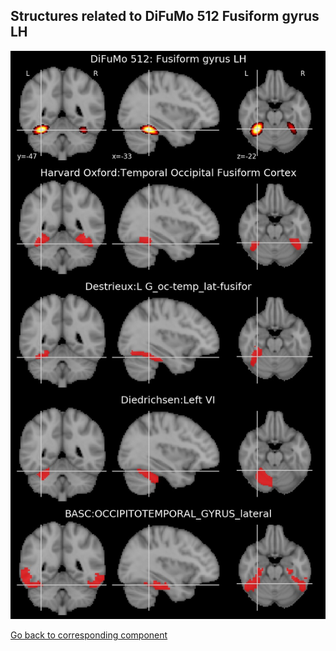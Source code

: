 


## Structures related to DiFuMo 512 Fusiform gyrus LH

![15](15.jpg "Structures related to DiFuMo 512 Fusiform gyrus LH")

[Go back to corresponding component](https://parietal-inria.github.io/DiFuMo/512/html/15.html)